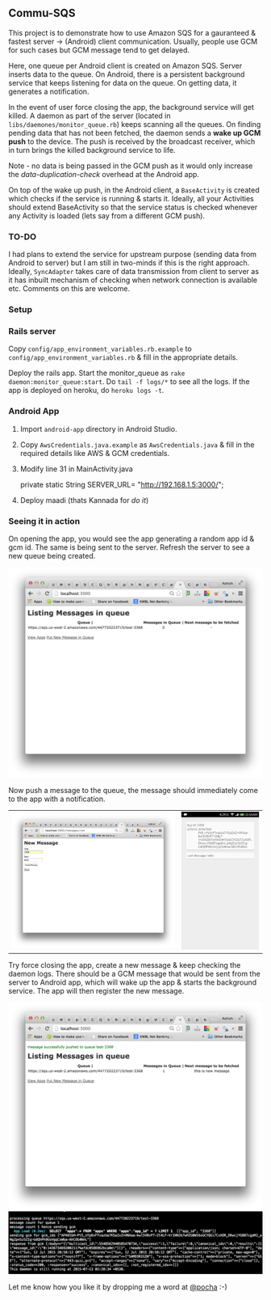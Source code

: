 ## Commu-SQS

This project is to demonstrate how to use Amazon SQS for a gauranteed & fastest server -> (Android) client communication. Usually, people use GCM for such cases but GCM message tend to get delayed. 

Here, one queue per Android client is created on Amazon SQS. Server inserts data to the queue. On Android, there is a persistent background service that keeps listening for data on the queue. On getting data, it generates a notification. 

In the event of user force closing the app, the background service will get killed. A daemon as part of the server (located in `libs/daemones/monitor_queue.rb`) keeps scanning all the queues. On finding pending data that has not been fetched, the daemon sends a **wake up GCM push** to the device. The push is received by the broadcast receiver, which in turn brings the killed background service to life. 

Note - no data is being passed in the GCM push as it would only increase the *data-duplication-check* overhead at the Android app. 

On top of the wake up push, in the Android client, a `BaseActivity` is created which checks if the service is running & starts it. Ideally, all your Activities should extend BaseActivity so that the service status is checked whenever any Activity is loaded (lets say from a different GCM push). 

### TO-DO 

I had plans to extend the service for upstream purpose (sending data from Android to server) but I am still in two-minds if this is the right approach. Ideally, `SyncAdapter` takes care of data transmission from client to server as it has inbuilt mechanism of checking when network connection is available etc. Comments on this are welcome. 

### Setup 

### Rails server

Copy `config/app_environment_variables.rb.example` to `config/app_environment_variables.rb` & fill in the appropriate details. 

Deploy the rails app. Start the monitor\_queue as `rake daemon:monitor_queue:start`. Do `tail -f logs/*` to see all the logs. If the app is deployed on heroku, do `heroku logs -t`. 

### Android App

1. Import `android-app` directory in Android Studio.
2. Copy `AwsCredentials.java.example` as `AwsCredentials.java` & fill in the required details like AWS & GCM credentials.
3. Modify line 31 in MainActivity.java

    private static String SERVER_URL= "http://192.168.1.5:3000/";

3. Deploy maadi (thats Kannada for *do it*)

### Seeing it in action

On opening the app, you would see the app generating a random app id & gcm id. The same is being sent to the server. Refresh the server to see a new queue being created.

![New Queue on Server](images/new-queue.png)

Now push a message to the queue, the message should immediately come to the app with a notification. 

<table style="width:100%">
  <tr>
    <td style="width:66%"><img src="images/new-message-in-queue.png"/></td>
    <td style="width:33%"><img src="images/new-message-delivered.png"/></td>
  </tr>
</table>

Try force closing the app, create a new message & keep checking the daemon logs. There should be a GCM message that would be sent from the server to Android app, which will wake up the app & starts the background service. The app will then register the new message. 


![Message pending to be sent on the server](images/message-pending.png)
![Logs showing GCM sent](images/gcm-sent.png)


Let me know how you like it by dropping me a word at [@pocha](http://twitter.com/pocha) :-)
